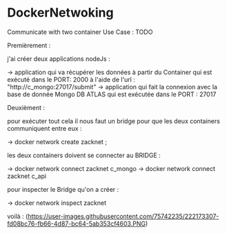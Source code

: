# DockerNetwoking
 Communicate with two container Use Case : TODO



Premièrement :

j'ai créer deux applications nodeJs :

-> application qui va récupérer les données à partir du Container qui est exécuté dans le PORT: 2000 à l'aide de l'url : "http://c_mongo:27017/submit" -> application qui fait la connexion avec la base de donnée Mongo DB ATLAS qui est exécutée dans le PORT : 27017

Deuxièment :

pour exécuter tout cela il nous faut un bridge pour que les deux containers communiquent entre eux :

-> docker network create zacknet ;

les deux containers doivent se connecter au BRIDGE :

-> docker network connect zacknet c_mongo -> docker network connect zacknet c_api

pour inspecter le Bridge qu'on a créer :

-> docker network inspect zacknet

   voilà : (https://user-images.githubusercontent.com/75742235/222173307-fd08bc76-fb66-4d87-bc64-5ab353cf4603.PNG)
